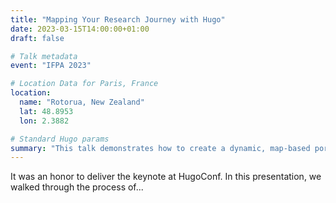 ```yaml
---
title: "Mapping Your Research Journey with Hugo"
date: 2023-03-15T14:00:00+01:00
draft: false

# Talk metadata
event: "IFPA 2023"

# Location Data for Paris, France
location:
  name: "Rotorua, New Zealand"
  lat: 48.8953
  lon: 2.3882

# Standard Hugo params
summary: "This talk demonstrates how to create a dynamic, map-based portfolio of academic talks and presentations using the Hugo static site generator and PaperMod theme."
---
```


It was an honor to deliver the keynote at HugoConf. In this presentation, we walked through the process of...